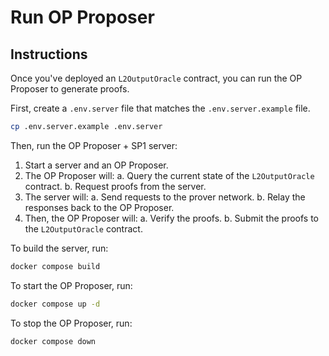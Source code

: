# Run OP Proposer

## Instructions 

Once you've deployed an `L2OutputOracle` contract, you can run the OP Proposer to generate proofs.

First, create a `.env.server` file that matches the `.env.server.example` file.

```bash
cp .env.server.example .env.server
```

Then, run the OP Proposer + SP1 server:

1. Start a server and an OP Proposer.
2. The OP Proposer will:
   a. Query the current state of the `L2OutputOracle` contract.
   b. Request proofs from the server.
3. The server will:
   a. Send requests to the prover network.
   b. Relay the responses back to the OP Proposer.
4. Then, the OP Proposer will:
   a. Verify the proofs.
   b. Submit the proofs to the `L2OutputOracle` contract.

To build the server, run:
```bash
docker compose build
```

To start the OP Proposer, run:
```bash
docker compose up -d
```

To stop the OP Proposer, run:
```bash
docker compose down
```

